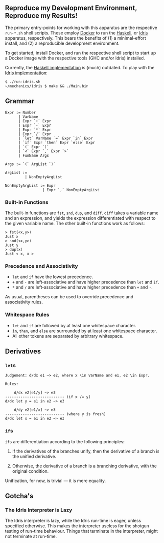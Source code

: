 ## Reproduce my Development Environment, Reproduce my Results!

The primary entry-points for working with this apparatus are the respective
`run-*.sh` shell scripts. These employ [Docker](https://www.docker.com) to run
the [Haskell](run-haskell.sh), or [Idris](run-idris.sh) apparatus,
respectively.  This bears the benefits of (1) a minimal-effort install, and (2)
a reproducible development environment.

To get started, install Docker, and run the respective shell script to start up
a Docker image with the respective tools (GHC and/or Idris) installed.

Currently, the [Haskell implementation](haskell) is (much) outdated. To play
with the [Idris implementation](idris):

```
$ ./run-idris.sh
~/mechanics/idris $ make && ./Main.bin
```

## Grammar

```
Expr := Number
      | VarName
      | Expr `+` Expr
      | Expr `-` Expr
      | Expr `*` Expr
      | Expr `/` Expr
      | `let` VarName `=` Expr `in` Expr
      | `if` Expr `then` Expr `else` Expr
      | `(` Expr `)`
      | `<` Expr `,` Expr `>`
      | FunName Args

Args := `(` ArgList `)`

ArgList :=
         | NonEmptyArgList

NonEmptyArgList := Expr
                 | Expr `,` NonEmptyArgList
```

### Built-in Functions

The built-in functions are `fst`, `snd`, `dup`, and `diff`. `diff` takes a
variable name and an expression, and yields the expression differentiated with
respect to the given variable name. The other built-in functions work as
follows:

```
> fst(<x,y>)
Just x
> snd(<x,y>)
Just y
> dup(x)
Just < x, x >
```

### Precedence and Associativity

* `let` and `if` have the lowest precedence.
* `+` and `-` are left-associative and have higher precedence than `let` and `if`.
* `*` and `/` are left-associative and have higher precedence than `+` and `-`.

As usual, parentheses can be used to override precedence and associativity
rules.

### Whitespace Rules

* `let` and `if` are followed by at least one whitespace character.
* `in`, `then`, and `else` are surrounded by at least one whitespace character.
* All other tokens are separated by arbitrary whitespace.

## Derivatives

### `let`s

```
Judgement: d/dx e1 ~> e2, where x \in VarName and e1, e2 \in Expr.

Rules:

    d/dx e2[e1/y] ~> e3
--------------------------- (if x /= y)
d/dx let y = e1 in e2 ~> e3

    d/dy e2[e1/x] ~> e3
--------------------------- (where y is fresh)
d/dx let x = e1 in e2 ~> e3

```

### `if`s

`if`s are differentiation according to the following principles:

1. If the derivatives of the branches unify, then the derivative of a branch is
the unified derivative.

2. Otherwise, the derivative of a branch is a branching derivative, with the
original condition.

Unification, for now, is trivial — it is mere equality.

## Gotcha's

### The Idris Interpreter is Lazy

The Idris interpreter is lazy, while the Idris run-time is eager, unless
specified otherwise. This makes the interpreter useless for the shotgun testing
of run-time behaviour. Things that terminate in the interpreter, might not
terminate at run-time.
